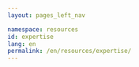 ```yaml
---
layout: pages_left_nav

namespace: resources
id: expertise
lang: en
permalink: /en/resources/expertise/
---
```


<!-- Content starts -->

<!-- Content ends -->